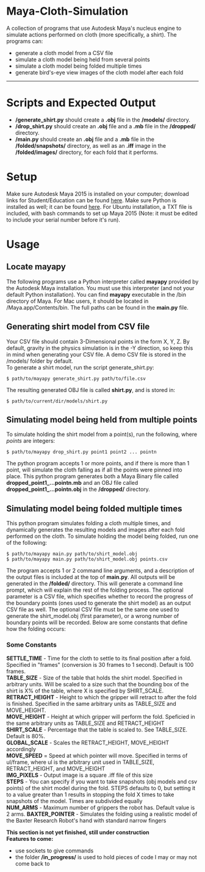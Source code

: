 # Maya-Cloth-Simulation  
A collection of programs that use Autodesk Maya's nucleus engine to simulate actions performed on cloth (more specifically, a shirt). The programs can:
* generate a cloth model from a CSV file
* simulate a cloth model being held from several points
* simulate a cloth model being folded multiple times
* generate bird's-eye view images of the cloth model after each fold  
  
---
# Scripts and Expected Output
- **/generate\_shirt.py** should create a **.obj** file in the **/models/** directory.
- **/drop\_shirt.py** should create an **.obj** file and a **.mb** file in the **/dropped/** directory.  
- **/main.py** should create an **.obj** file and a **.mb** file in the **/folded/snapshots/** directory, as well as an **.iff** image in the **/folded/images/** directory, for each fold that it performs.

# Setup
Make sure Autodesk Maya 2015 is installed on your computer; download links for Student/Education can be found [here](http://www.autodesk.com/education/free-software/maya). Make sure Python is installed as well; it can be found [here](https://www.python.org). For Ubuntu installation, a TXT file is included, with bash commands to set up Maya 2015 (Note: it must be edited to include your serial number before it's run).   

# Usage
## Locate mayapy
The following programs use a Python interpreter called **mayapy** provided by the Autodesk Maya installation. You must use this interpreter (and not your default Python installation). You can find **mayapy** executable in the /bin directory of Maya. For Mac users, it should be located in /Maya.app/Contents/bin. The full paths can be found in the **main.py** file.  

## Generating shirt model from CSV file
Your CSV file should contain 3-Dimensional points in the form X, Y, Z. By default, gravity in the physics simulation is in the -Y direction, so keep this in mind when generating your CSV file. A demo CSV file is stored in the /models/ folder by default.  
To generate a shirt model, run the script generate\_shirt.py:  

    $ path/to/mayapy generate_shirt.py path/to/file.csv  

The resulting generated OBJ file is called **shirt.py**, and is stored in:
    
    $ path/to/current/dir/models/shirt.py


## Simulating model being held from multiple points
To simulate holding the shirt model from a point(s), run the following, where *points* are integers:  

    $ path/to/mayapy drop_shirt.py point1 point2 ... pointn  

The python program accepts 1 or more points, and if there is more than 1 point, will simulate the cloth falling as if all the points were pinned into place. This python program generates both a Maya Binary file called **dropped_point1_...pointn.mb** and an OBJ file called **dropped_point1_...pointn.obj** in the **/dropped/** directory.

## Simulating model being folded multiple times
This python program simulates folding a cloth multiple times, and dynamically generates the resulting models and images after each fold performed on the cloth. To simulate holding the model being folded, run one of the following:

    $ path/to/mayapy main.py path/to/shirt_model.obj  
    $ path/to/mayapy main.py path/to/shirt_model.obj points.csv

The program accepts 1 or 2 command line arguments, and a description of the output files is included at the top of **main.py**. All outputs will be generated in the **/folded/** directory. This will generate a command line prompt, which will explain the rest of the folding process. The optional parameter is a CSV file, which specifies whether to record the progress of the boundary points (ones used to generate the shirt model) as an output CSV file as well. The optional CSV file must be the same one used to generate the shirt_model.obj (first parameter), or a wrong number of boundary points will be recorded. Below are some constants that define how the folding occurs:

### Some Constants
**SETTLE_TIME** - Time for the cloth to settle to its final position after a fold. Specified in "frames" (conversion is 30 frames to 1 second). Default is 100 frames.  
**TABLE_SIZE** - Size of the table that holds the shirt model. Specified in arbitrary units. Will be scaled to a size such that the bounding box of the shirt is X% of the table, where X is specified by SHIRT_SCALE.  
**RETRACT_HEIGHT** - Height to which the gripper will retract to after the fold is finished. Specified in the same arbitrary units as TABLE_SIZE and MOVE_HEIGHT.  
**MOVE_HEIGHT** - Height at which gripper will perform the fold. Speficied in the same arbitrary units as TABLE_SIZE and RETRACT_HEIGHT  
**SHIRT_SCALE** - Percentage that the table is scaled to. See TABLE_SIZE. Default is 80%.  
**GLOBAL_SCALE** - Scales the RETRACT_HEIGHT, MOVE_HEIGHT accordingly   
**MOVE_SPEED** = Speed at which pointer will move. Specified in terms of ul/frame, where ul is the arbitrary unit used in TABLE_SIZE, RETRACT_HEIGHT, and MOVE_HEIGHT  
**IMG_PIXELS** - Output image is a square .iff file of this size  
**STEPS** - You can specify if you want to take snapshots (obj models and csv points) of the shirt model during the fold. STEPS defaults to 0, but setting it to a value greater than 1 results in stopping the fold X times to take snapshots of the model. Times are subdivided equally  
**NUM_ARMS** - Maximum number of grippers the robot has. Default value is 2 arms.
**BAXTER_POINTER** - Simulates the folding using a realistic model of the Baxter Research Robot's hand with standard narrow fingers  



**This section is not yet finished, still under construction**  
**Features to come:**
* use sockets to give commands
* the folder **/in_progress/** is used to hold pieces of code I may or may not come back to
